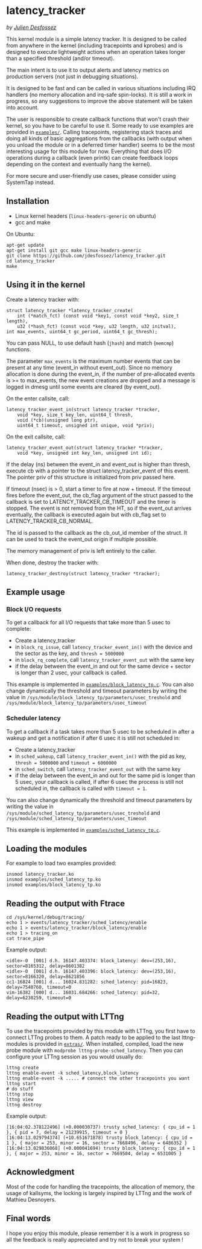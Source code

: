 latency_tracker
=============

_by [Julien Desfossez](mailto:jdesfossez@efficios.com)_

This kernel module is a simple latency tracker. It is designed to be called
from anywhere in the kernel (including tracepoints and kprobes) and is designed
to execute lightweight actions when an operation takes longer than a specified
threshold (and/or timeout).

The main intent is to use it to output alerts and latency metrics on production
servers (not just in debugging situations).

It is designed to be fast and can be called in various situations including IRQ
handlers (no memory allocation and irq-safe spin-locks). It is still a work in
progress, so any suggestions to improve the above statement will be taken into
account.

The user is responsible to create callback functions that won't crash their
kernel, so you have to be careful to use it. Some ready to use examples are
provided in [`examples/`](examples/). Calling tracepoints, registering stack
traces and doing all kinds of basic aggregations from the callbacks (with
output when you unload the module or in a deferred timer handler) seems to be
the most interesting usage for this module for now. Everything that does I/O
operations during a callback (even printk) can create feedback loops depending
on the context and eventually hang the kernel).

For more secure and user-friendly use cases, please consider using SystemTap
instead.

Installation
------------
  - Linux kernel headers (`linux-headers-generic` on ubuntu)
  - gcc and make

On Ubuntu:

```
apt-get update
apt-get install git gcc make linux-headers-generic
git clone https://github.com/jdesfossez/latency_tracker.git
cd latency_tracker
make
```

Using it in the kernel
----------------------

Create a latency tracker with:

    struct latency_tracker *latency_tracker_create(
        int (*match_fct) (const void *key1, const void *key2, size_t length),
        u32 (*hash_fct) (const void *key, u32 length, u32 initval),
	int max_events, uint64_t gc_period, uint64_t gc_thresh);

You can pass NULL, to use default hash (`jhash`) and match (`memcmp`)
functions.

The parameter `max_events` is the maximum number events that can be present at
any time (event_in without event_out).
Since no memory allocation is done during the event_in, if the number of
pre-allocated events is >= to max_events, the new event creations are dropped
and a message is logged in dmesg until some events are cleared (by event_out).

On the enter callsite, call:

    latency_tracker_event_in(struct latency_tracker *tracker,
        void *key, size_t key_len, uint64_t thresh,
        void (*cb)(unsigned long ptr),
        uint64_t timeout, unsigned int unique, void *priv);

On the exit callsite, call:

    latency_tracker_event_out(struct latency_tracker *tracker,
        void *key, unsigned int key_len, unsigned int id);

If the delay (ns) between the event_in and event_out is higher than
thresh, execute cb with a pointer to the struct latency_tracker_event
of this event. The pointer priv of this structure is initialized from
priv passed here.

If timeout (nsec) is > 0, start a timer to fire at now + timeout. If the
timeout fires before the event_out, the cb_flag argument of the struct passed
to the callback is set to LATENCY_TRACKER_CB_TIMEOUT and the timer is stopped.
The event is not removed from the HT, so if the event_out arrives eventually,
the callback is executed again but with cb_flag set to
LATENCY_TRACKER_CB_NORMAL.

The id is passed to the callback as the cb_out_id member of the struct. It
can be used to track the event_out origin if multiple possible.

The memory management of priv is left entirely to the caller.

When done, destroy the tracker with:

    latency_tracker_destroy(struct latency_tracker *tracker);


Example usage
-------------

### Block I/O requests

To get a callback for all I/O requests that take more than 5 usec to complete:
  - Create a latency_tracker
  - in `block_rq_issue`, call `latency_tracker_event_in()` with the device and the sector as the key, and `thresh = 5000000`
  - in `block_rq_complete`, call `latency_tracker_event_out` with the same key
  - if the delay between the event_in and out for the same device + sector is longer than 2 usec, your callback is called.

This example is implemented in [`examples/block_latency_tp.c`](examples/block_latency_tp.c).
You can also change dynamically the threshold and timeout parameters by writing the
value in `/sys/module/block_latency_tp/parameters/usec_treshold` and `/sys/module/block_latency_tp/parameters/usec_timeout`

### Scheduler latency
To get a callback if a task takes more than 5 usec to be scheduled in after a wakeup and get a notification if after 6 usec
it is still not scheduled in:
  - Create a latency_tracker
  - in `sched_wakeup`, call `latency_tracker_event_in()` with the pid as key, `thresh = 5000000` and `timeout = 6000000`
  - in `sched_switch`, call `latency_tracker_event_out` with the same key
  - if the delay between the event_in and out for the same pid is longer than 5 usec, your callback is called, if after 6 usec the process is still not scheduled in, the callback is called with `timeout = 1`.

You can also change dynamically the threshold and timeout parameters by writing the
value in `/sys/module/sched_latency_tp/parameters/usec_treshold` and `/sys/module/sched_latency_tp/parameters/usec_timeout`

This example is implemented in [`examples/sched_latency_tp.c`](examples/sched_latency_tp.c).

Loading the modules
-------------------
For example to load two examples provided:

```
insmod latency_tracker.ko
insmod examples/sched_latency_tp.ko
insmod examples/block_latency_tp.ko
```

Reading the output with Ftrace
------------------------------

```
cd /sys/kernel/debug/tracing/
echo 1 > events/latency_tracker/sched_latency/enable
echo 1 > events/latency_tracker/block_latency/enable
echo 1 > tracing_on
cat trace_pipe
```

Example output:

```
<idle>-0  [001] d.h. 16147.403374: block_latency: dev=(253,16), sector=8165312, delay=8601382
<idle>-0  [001] d.h. 16147.403396: block_latency: dev=(253,16), sector=8166320, delay=8621856
cc1-16824 [001] d... 16024.831282: sched_latency: pid=16823, delay=7540760, timeout=0
vim-16382 [000] d... 16031.684266: sched_latency: pid=32, delay=6230259, timeout=0

```

Reading the output with LTTng
-----------------------------

To use the tracepoints provided by this module with LTTng, you first have to
connect LTTng probes to them. A patch ready to be applied to the last
lttng-modules is provided in [`extras/`](extras/). When installed, compiled, load the
new probe module with `modprobe lttng-probe-sched_latency`. Then you can configure
your LTTng session as you would usually do:

```
lttng create
lttng enable-event -k sched_latency,block_latency
lttng enable-event -k ..... # connect the other tracepoints you want
lttng start
# do stuff
lttng stop
lttng view
lttng destroy
```

Example output:

```
[16:04:02.378122496] (+0.000030737) trusty sched_latency: { cpu_id = 1 }, { pid = 7, delay = 21239915, timeout = 0 }
[16:04:13.029794374] (+10.651671878) trusty block_latency: { cpu_id = 1 }, { major = 253, minor = 16, sector = 7668496, delay = 6486352 }
[16:04:13.029836068] (+0.000041694) trusty block_latency: { cpu_id = 1 }, { major = 253, minor = 16, sector = 7669504, delay = 6531005 }
```

Acknowledgment
--------------

Most of the code for handling the tracepoints, the allocation of memory, the
usage of kallsyms, the locking is largely inspired by LTTng and the work of
Mathieu Desnoyers.


Final words
-----------

I hope you enjoy this module, please remember it is a work in progress so all
the feedback is really appreciated and try not to break your system !
